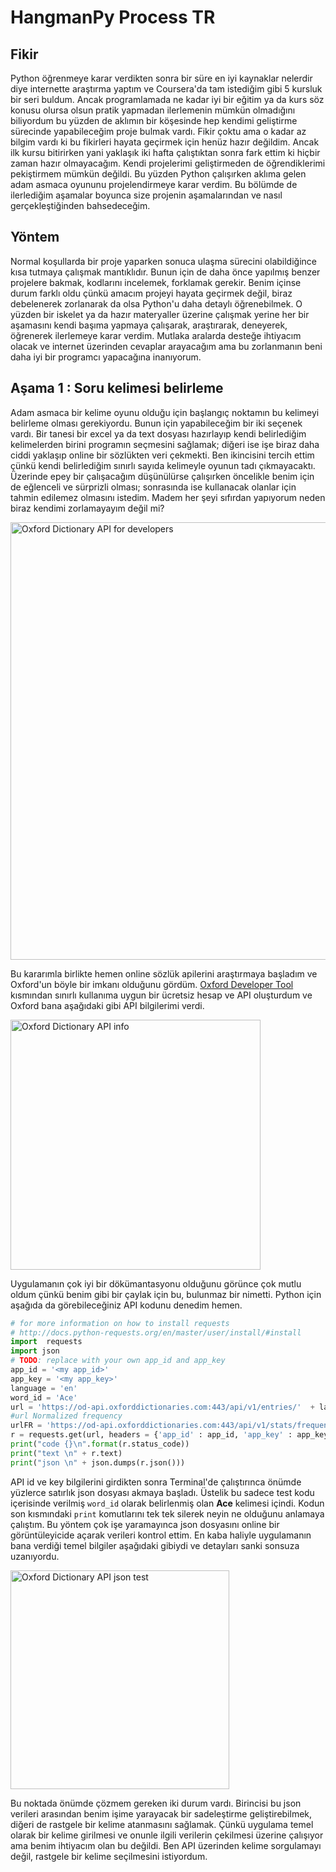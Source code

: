 # HangmanPy Process TR

## Fikir
Python öğrenmeye karar verdikten sonra bir süre en iyi kaynaklar nelerdir diye internette araştırma yaptım ve Coursera'da tam istediğim gibi 5 kursluk bir seri buldum. Ancak programlamada ne kadar iyi bir eğitim ya da kurs söz konusu olursa olsun pratik yapmadan ilerlemenin mümkün olmadığını biliyordum bu yüzden de aklımın bir köşesinde hep kendimi geliştirme sürecinde yapabileceğim proje bulmak vardı. Fikir çoktu ama o kadar az bilgim vardı ki bu fikirleri hayata geçirmek için henüz hazır değildim. Ancak ilk kursu bitirirken yani yaklaşık iki hafta çalıştıktan sonra fark ettim ki hiçbir zaman hazır olmayacağım. Kendi projelerimi geliştirmeden de öğrendiklerimi pekiştirmem mümkün değildi. Bu yüzden Python çalışırken aklıma gelen adam asmaca oyununu projelendirmeye karar verdim. Bu bölümde de ilerlediğim aşamalar boyunca size projenin aşamalarından ve nasıl gerçekleştiğinden bahsedeceğim.


## Yöntem
Normal koşullarda bir proje yaparken sonuca ulaşma sürecini olabildiğince kısa tutmaya çalışmak mantıklıdır. Bunun için de daha önce yapılmış benzer projelere bakmak, kodlarını incelemek, forklamak gerekir. Benim içinse durum farklı oldu çünkü amacım projeyi hayata geçirmek değil, biraz debelenerek zorlanarak da olsa Python'u daha detaylı öğrenebilmek. O yüzden bir iskelet ya da hazır materyaller üzerine çalışmak yerine her bir aşamasını kendi başıma yapmaya çalışarak, araştırarak, deneyerek, öğrenerek ilerlemeye karar verdim. Mutlaka aralarda desteğe ihtiyacım olacak ve internet üzerinden cevaplar arayacağım ama bu zorlanmanın beni daha iyi bir programcı yapacağına inanıyorum.


## Aşama 1 : Soru kelimesi belirleme
Adam asmaca bir kelime oyunu olduğu için başlangıç noktamın bu kelimeyi belirleme olması gerekiyordu. Bunun için yapabileceğim bir iki seçenek vardı. Bir tanesi bir excel ya da text dosyası hazırlayıp kendi belirlediğim kelimelerden birini programın seçmesini sağlamak; diğeri ise işe biraz daha ciddi yaklaşıp online bir sözlükten veri çekmekti. Ben ikincisini tercih ettim çünkü kendi belirlediğim sınırlı sayıda kelimeyle oyunun tadı çıkmayacaktı. Üzerinde epey bir çalışacağım düşünülürse çalışırken öncelikle benim için de eğlenceli ve sürprizli olması; sonrasında ise kullanacak olanlar için tahmin edilemez olmasını istedim. Madem her şeyi sıfırdan yapıyorum neden biraz kendimi zorlamayayım değil mi?

<img src="http://i65.tinypic.com/205r410.png" alt="Oxford Dictionary API for developers" width="700"/>

Bu kararımla birlikte hemen online sözlük apilerini araştırmaya başladım ve Oxford'un böyle bir imkanı olduğunu gördüm. [Oxford Developer Tool](https://developer.oxforddictionaries.com/) kısmından sınırlı kullanıma uygun bir ücretsiz hesap ve API oluşturdum ve Oxford bana aşağıdaki gibi API bilgilerimi verdi.

<img src="http://i68.tinypic.com/34yvjbt.png" alt="Oxford Dictionary API info" width="400"/>

Uygulamanın çok iyi bir dökümantasyonu olduğunu görünce çok mutlu oldum çünkü benim gibi bir çaylak için bu, bulunmaz bir nimetti. Python için aşağıda da görebileceğiniz API kodunu denedim hemen.

```Python
# for more information on how to install requests
# http://docs.python-requests.org/en/master/user/install/#install
import  requests
import json
# TODO: replace with your own app_id and app_key
app_id = '<my app_id>'
app_key = '<my app_key>'
language = 'en'
word_id = 'Ace'
url = 'https://od-api.oxforddictionaries.com:443/api/v1/entries/'  + language + '/'  + word_id.lower()
#url Normalized frequency
urlFR = 'https://od-api.oxforddictionaries.com:443/api/v1/stats/frequency/word/'  + language + '/?corpus=nmc&lemma=' + word_id.lower()
r = requests.get(url, headers = {'app_id' : app_id, 'app_key' : app_key})
print("code {}\n".format(r.status_code))
print("text \n" + r.text)
print("json \n" + json.dumps(r.json()))
```

API id ve key bilgilerini girdikten sonra Terminal'de çalıştırınca önümde yüzlerce satırlık json dosyası akmaya başladı. Üstelik bu sadece test kodu içerisinde verilmiş `word_id` olarak belirlenmiş olan **Ace** kelimesi içindi. Kodun son kısmındaki `print` komutlarını tek tek silerek neyin ne olduğunu anlamaya çalıştım. Bu yöntem çok işe yaramayınca json dosyasını online bir görüntüleyicide açarak verileri kontrol ettim. En kaba haliyle uygulamanın bana verdiği temel bilgiler aşağıdaki gibiydi ve detayları sanki sonsuza uzanıyordu.

<img src="http://i68.tinypic.com/qzir9i.png" alt="Oxford Dictionary API json test" width="350"/>

Bu noktada önümde çözmem gereken iki durum vardı. Birincisi bu json verileri arasından benim işime yarayacak bir sadeleştirme geliştirebilmek, diğeri de rastgele bir kelime atanmasını sağlamak. Çünkü uygulama temel olarak bir kelime girilmesi ve onunle ilgili verilerin çekilmesi üzerine çalışıyor ama benim ihtiyacım olan bu değildi. Ben API üzerinden kelime sorgulamayı değil, rastgele bir kelime seçilmesini istiyordum.
